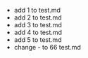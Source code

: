 - add 1 to test.md
- add 2 to test.md
- add 3 to test.md
- add 4 to test.md
- add 5 to test.md
- change - to 66 test.md
